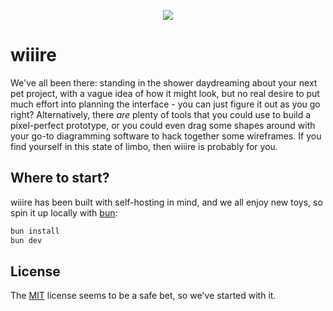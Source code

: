 <p align="center">
  <img src="https://media.tenor.com/16eGPDCCrZUAAAAC/breaking-bad-ahh-wire.gif" />
</p>

# wiiire

We've all been there: standing in the shower daydreaming about your next pet project, with a vague idea of how it might look, but no real desire to put much effort into planning the interface - you can just figure it out as you go right? Alternatively, there _are_ plenty of tools that you could use to build a pixel-perfect prototype, or you could even drag some shapes around with your go-to diagramming software to hack together some wireframes. If you find yourself in this state of limbo, then wiiire is probably for you.


## Where to start?

wiiire has been built with self-hosting in mind, and we all enjoy new toys, so spin it up locally with [bun](https://github.com/oven-sh/bun):

```bash
bun install
bun dev
```

## License

The [MIT](https://github.com/agbfm/wiiire/blob/main/LICENSE) license seems to be a safe bet, so we've started with it.